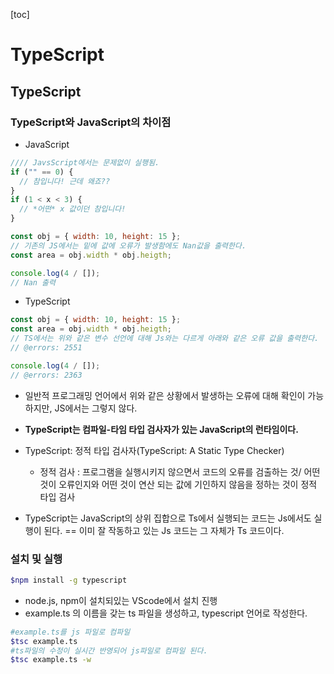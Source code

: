 [toc]
# TypeScript
## TypeScript

### TypeScript와 JavaScript의 차이점

- JavaScript

```js
//// JavsScript에서는 문제없이 실행됨.
if ("" == 0) {
  // 참입니다! 근데 왜죠??
}
if (1 < x < 3) {
  // *어떤* x 값이던 참입니다!
}

const obj = { width: 10, height: 15 };
// 기존의 JS에서는 밑에 값에 오류가 발생함에도 Nan값을 출력한다.
const area = obj.width * obj.heigth;

console.log(4 / []);
// Nan 출력
```

- TypeScript

```js
const obj = { width: 10, height: 15 };
const area = obj.width * obj.heigth;
// TS에서는 위와 같은 변수 선언에 대해 Js와는 다르게 아래와 같은 오류 값을 출력한다.
// @errors: 2551

console.log(4 / []);
// @errors: 2363
```

- 일반적 프로그래밍 언어에서 위와 같은 상황에서 발생하는 오류에 대해 확인이 가능하지만, JS에서는 그렇지 않다.
- **TypeScript는 컴파일-타임 타입 검사자가 있는 JavaScript의 런타임이다.**
- TypeScript: 정적 타입 검사자(TypeScript: A Static Type Checker)
  - 정적 검사 : 프로그램을 실행시키지 않으면서 코드의 오류를 검출하는 것/ 어떤 것이 오류인지와 어떤 것이 연산 되는 값에 기인하지 않음을 정하는 것이 정적 타입 검사

- TypeScript는 JavaScript의 상위 집합으로 Ts에서 실행되는 코드는 Js에서도 실행이 된다.
  == 이미 잘 작동하고 있는 Js 코드는 그 자체가 Ts 코드이다.



### 설치 및 실행
```bash
$npm install -g typescript
```
- node.js, npm이 설치되있는 VScode에서 설치 진행
- example.ts 의 이름을 갖는 ts 파일을 생성하고, typescript 언어로 작성한다.

```bash
#example.ts를 js 파일로 컴파일
$tsc example.ts
#ts파일의 수정이 실시간 반영되어 js파일로 컴파일 된다.
$tsc example.ts -w 
```